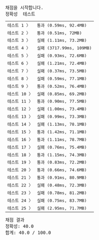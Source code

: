 <pre class="console-content"><div></div><div class="console-heading">채점을 시작합니다.</div><div class="console-message">정확성  테스트</div><table class="console-test-group" data-category="correctness"><tbody><tr data-testcase-id="54449"><td valign="top" class="td-label">테스트 1 <span>〉</span></td><td class="result passed">통과 (0.59ms, 92.4MB)</td></tr><tr data-testcase-id="54450"><td valign="top" class="td-label">테스트 2 <span>〉</span></td><td class="result passed">통과 (0.51ms, 72MB)</td></tr><tr data-testcase-id="54451"><td valign="top" class="td-label">테스트 3 <span>〉</span></td><td class="result failed">실패 (1.11ms, 73.2MB)</td></tr><tr data-testcase-id="54452"><td valign="top" class="td-label">테스트 4 <span>〉</span></td><td class="result failed">실패 (3717.99ms, 109MB)</td></tr><tr data-testcase-id="54453"><td valign="top" class="td-label">테스트 5 <span>〉</span></td><td class="result failed">실패 (0.93ms, 72.6MB)</td></tr><tr data-testcase-id="54454"><td valign="top" class="td-label">테스트 6 <span>〉</span></td><td class="result failed">실패 (1.21ms, 72.4MB)</td></tr><tr data-testcase-id="54455"><td valign="top" class="td-label">테스트 7 <span>〉</span></td><td class="result failed">실패 (0.37ms, 73.5MB)</td></tr><tr data-testcase-id="54456"><td valign="top" class="td-label">테스트 8 <span>〉</span></td><td class="result failed">실패 (0.59ms, 77.1MB)</td></tr><tr data-testcase-id="54457"><td valign="top" class="td-label">테스트 9 <span>〉</span></td><td class="result passed">통과 (0.52ms, 76.4MB)</td></tr><tr data-testcase-id="54458"><td valign="top" class="td-label">테스트 10 <span>〉</span></td><td class="result failed">실패 (0.85ms, 69.2MB)</td></tr><tr data-testcase-id="54459"><td valign="top" class="td-label">테스트 11 <span>〉</span></td><td class="result passed">통과 (0.90ms, 77.5MB)</td></tr><tr data-testcase-id="54460"><td valign="top" class="td-label">테스트 12 <span>〉</span></td><td class="result failed">실패 (1.00ms, 73.4MB)</td></tr><tr data-testcase-id="54461"><td valign="top" class="td-label">테스트 13 <span>〉</span></td><td class="result failed">실패 (0.99ms, 73.3MB)</td></tr><tr data-testcase-id="54462"><td valign="top" class="td-label">테스트 14 <span>〉</span></td><td class="result failed">실패 (1.13ms, 78.1MB)</td></tr><tr data-testcase-id="54463"><td valign="top" class="td-label">테스트 15 <span>〉</span></td><td class="result passed">통과 (1.42ms, 71.1MB)</td></tr><tr data-testcase-id="54464"><td valign="top" class="td-label">테스트 16 <span>〉</span></td><td class="result passed">통과 (1.11ms, 78.7MB)</td></tr><tr data-testcase-id="54465"><td valign="top" class="td-label">테스트 17 <span>〉</span></td><td class="result failed">실패 (0.76ms, 75.4MB)</td></tr><tr data-testcase-id="54466"><td valign="top" class="td-label">테스트 18 <span>〉</span></td><td class="result passed">통과 (1.15ms, 74.3MB)</td></tr><tr data-testcase-id="54467"><td valign="top" class="td-label">테스트 19 <span>〉</span></td><td class="result passed">통과 (0.83ms, 72.2MB)</td></tr><tr data-testcase-id="54468"><td valign="top" class="td-label">테스트 20 <span>〉</span></td><td class="result passed">통과 (0.66ms, 74.6MB)</td></tr><tr data-testcase-id="54469"><td valign="top" class="td-label">테스트 21 <span>〉</span></td><td class="result passed">통과 (0.91ms, 80.9MB)</td></tr><tr data-testcase-id="54470"><td valign="top" class="td-label">테스트 22 <span>〉</span></td><td class="result failed">실패 (0.48ms, 72.3MB)</td></tr><tr data-testcase-id="54471"><td valign="top" class="td-label">테스트 23 <span>〉</span></td><td class="result failed">실패 (0.78ms, 81.2MB)</td></tr><tr data-testcase-id="54472"><td valign="top" class="td-label">테스트 24 <span>〉</span></td><td class="result failed">실패 (0.75ms, 83.7MB)</td></tr><tr data-testcase-id="54635"><td valign="top" class="td-label">테스트 25 <span>〉</span></td><td class="result failed">실패 (2.95ms, 71.7MB)</td></tr></tbody></table><div class="console-heading">채점 결과</div><div class="console-message">정확성: 40.0</div><div class="console-message">합계: 40.0 / 100.0</div></pre>